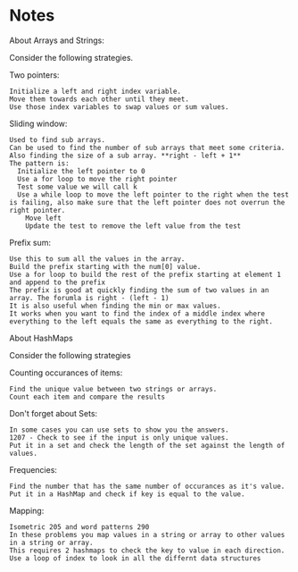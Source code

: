 # Notes

About Arrays and Strings:

Consider the following strategies.

Two pointers:
  
    Initialize a left and right index variable.
    Move them towards each other until they meet.
    Use those index variables to swap values or sum values.
    
Sliding window:
  
    Used to find sub arrays.
    Can be used to find the number of sub arrays that meet some criteria.
    Also finding the size of a sub array. **right - left + 1**
    The pattern is: 
      Initialize the left pointer to 0
      Use a for loop to move the right pointer
      Test some value we will call k
      Use a while loop to move the left pointer to the right when the test is failing, also make sure that the left pointer does not overrun the right pointer.
        Move left
        Update the test to remove the left value from the test
    
Prefix sum:
  
    Use this to sum all the values in the array.
    Build the prefix starting with the num[0] value.
    Use a for loop to build the rest of the prefix starting at element 1 and append to the prefix
    The prefix is good at quickly finding the sum of two values in an array. The forumla is right - (left - 1)
    It is also useful when finding the min or max values.
    It works when you want to find the index of a middle index where everything to the left equals the same as everything to the right.

About HashMaps

Consider the following strategies

Counting occurances of items:

    Find the unique value between two strings or arrays.
    Count each item and compare the results

Don't forget about Sets:

    In some cases you can use sets to show you the answers.
    1207 - Check to see if the input is only unique values.
    Put it in a set and check the length of the set against the length of values.

Frequencies:

    Find the number that has the same number of occurances as it's value.
    Put it in a HashMap and check if key is equal to the value.

Mapping: 

    Isometric 205 and word patterns 290
    In these problems you map values in a string or array to other values in a string or array.
    This requires 2 hashmaps to check the key to value in each direction.
    Use a loop of index to look in all the differnt data structures
